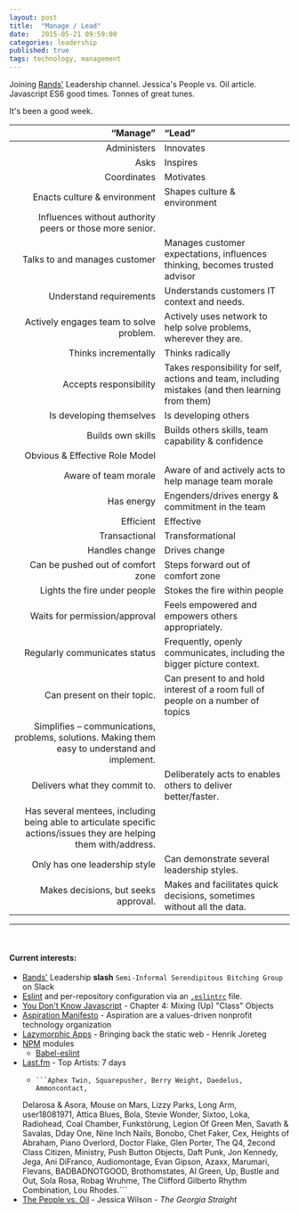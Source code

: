 ```yaml
---
layout: post
title:  "Manage / Lead"
date:   2015-05-21 09:59:00
categories: leadership
published: true
tags: technology, management
---
```


Joining [Rands'][rands] Leadership channel. Jessica's People vs. Oil article. 
Javascript ES6 good times. Tonnes of great tunes.

It's been a good week.
<!--more-->

“Manage”|“Lead”
------:|:-----
Administers | Innovates
Asks | Inspires
Coordinates |Motivates
Enacts culture & environment | Shapes culture & environment
|Influences without authority peers or those more senior.
Talks to and manages customer | Manages customer expectations, influences thinking, becomes trusted advisor
Understand requirements | Understands customers IT context and needs.
Actively engages team to solve problem. | Actively uses network to help solve problems, wherever they are.
Thinks incrementally | Thinks radically
Accepts responsibility | Takes responsibility for self, actions and team, including mistakes (and then learning from them)
Is developing themselves | Is developing others
Builds own skills | Builds others skills, team capability & confidence
|Obvious & Effective Role Model
Aware of team morale | Aware of and actively acts to help manage team morale
Has energy | Engenders/drives energy & commitment in the team
Efficient | Effective
Transactional | Transformational
Handles change | Drives change
Can be pushed out of comfort zone | Steps forward out of comfort zone
Lights the fire under people | Stokes the fire within people
Waits for permission/approval | Feels empowered and empowers others appropriately.
Regularly communicates status | Frequently, openly communicates, including the bigger picture context.
Can present on their topic.  | Can present to and hold interest of a room full of people on a number of topics
|Simplifies – communications, problems, solutions. Making them easy to understand and implement.
Delivers what they commit to. | Deliberately acts to enables others to deliver better/faster.
| Has several mentees, including being able to articulate specific actions/issues they are helping them with/address.
Only has one leadership style | Can demonstrate several leadership styles.
Makes decisions, but seeks approval. | Makes and facilitates quick decisions, sometimes without all the data.


<hr>

<br />

#### Current interests:

 * [Rands'][rands] Leadership **slash** `Semi-Informal Serendipitous Bitching Group` on Slack
 * [Eslint][eslint] and per-repository configuration via an [`.eslintrc`][eslintrc] file.
 * [You Don't Know Javascript][ydkjs] - Chapter 4: Mixing (Up) "Class" Objects
 * [Aspiration Manifesto][aspiration] - Aspiration are a values-driven nonprofit technology organization
 * [Lazymorphic Apps][lazymorphic] - Bringing back the static web - Henrik Joreteg
 * [NPM][npm] modules
   * [Babel-eslint][babel-eslint]
 * [Last.fm][lastfm] - Top Artists: 7 days
   *     ```Aphex Twin, Squarepusher, Berry Weight, Daedelus, Ammoncontact, 
    Delarosa & Asora, Mouse on Mars, Lizzy Parks, Long Arm, user18081971, 
    Attica Blues, Bola, Stevie Wonder, Sixtoo, Loka, Radiohead, Coal 
    Chamber, Funkstörung, Legion Of Green Men, Savath & Savalas, Dday One, 
    Nine Inch Nails, Bonobo, Chet Faker, Cex, Heights of Abraham, Piano Overlord, 
    Doctor Flake, Glen Porter, The Q4, 2econd Class Citizen, Ministry, 
    Push Button Objects, Daft Punk, Jon Kennedy, Jega, Ani DiFranco, 
    Audiomontage, Evan Gipson, Azaxx, Marumari, Flevans, BADBADNOTGOOD, 
    Brothomstates, Al Green, Up, Bustle and Out, Sola Rosa, Robag Wruhme, 
    The Clifford Gilberto Rhythm Combination, Lou Rhodes.```
 * [The People vs. Oil][oil] - Jessica Wilson - _The Georgia Straight_

[oil]:          http://www.straight.com/news/456031/jessica-wilson-people-vs-oil
[npm]:          https://www.npmjs.com/
[babel-eslint]: https://github.com/babel/babel-eslint
[lastfm]:       http://www.last.fm/user/gyaresu
[eslint]:       https://github.com/eslint/eslint
[eslintrc]:     http://eslint.org/docs/user-guide/configuring.html
[ydkjs]:        https://github.com/getify/You-Dont-Know-JS/blob/master/this%20&%20object%20prototypes/ch4.md
[rands]:        http://randsinrepose.com/links/2015/05/17/semi-informal-serendipitous-bitching/
[aspiration]:   https://aspirationtech.org/publications/manifesto
[lazymorphic]:  https://blog.andyet.com/2015/05/18/lazymorphic-apps-bringing-back-static-web